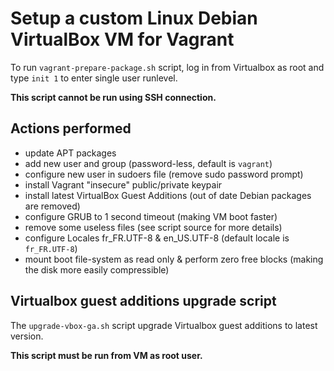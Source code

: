 Setup a custom Linux Debian VirtualBox VM for Vagrant
=====================================================

To run `vagrant-prepare-package.sh` script, log in from Virtualbox as root and type `init 1` to enter single user runlevel.

__This script cannot be run using SSH connection.__


Actions performed
-----------------

* update APT packages
* add new user and group (password-less, default is `vagrant`)
* configure new user in sudoers file (remove sudo password prompt)
* install Vagrant "insecure" public/private keypair
* install latest VirtualBox Guest Additions (out of date Debian packages are removed)
* configure GRUB to 1 second timeout (making VM boot faster)
* remove some useless files (see script source for more details)
* configure Locales fr_FR.UTF-8 & en_US.UTF-8 (default locale is `fr_FR.UTF-8`)
* mount boot file-system as read only & perform zero free blocks (making the disk more easily compressible)


Virtualbox guest additions upgrade script
-----------------------------------------

The `upgrade-vbox-ga.sh` script upgrade Virtualbox guest additions to latest version.

__This script must be run from VM as root user.__
